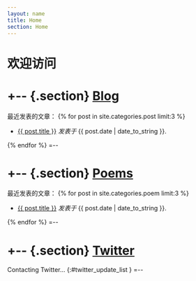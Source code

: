 ```yaml
---
layout: name
title: Home
section: Home
---
```


欢迎访问
=======

+-- {.section}
[Blog](/post)
==============
最近发表的文章：
{% for post in site.categories.post limit:3 %}
<ul class="compact recent">
<li>
  <a href="{{ post.url }}" title="{{ post.excerpt }}">{{ post.title }}</a>
  <span class="date"><em>发表于 </em>{{ post.date | date_to_string }}.</span>
</li>
</ul>
{% endfor %}
=--

+-- {.section}
[Poems](/poem)
==============
最近发表的文章：
{% for post in site.categories.poem limit:3 %}
<ul class="compact recent">
<li>
  <a href="{{ post.url }}" title="{{ post.excerpt }}">{{ post.title }}</a>
  <span class="date"><em>发表于 </em>{{ post.date | date_to_string }}.</span>
</li>
</ul>
{% endfor %}
=--

+-- {.section}
[Twitter](https://twitter.com/wenbing)
======================================
Contacting Twitter... 
{:#twitter_update_list }
=--
